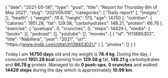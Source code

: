 {
    "date": "2021-05-06",
    "type": "post",
    "title": "Report for Thursday 6th of May 2021",
    "slug": "2021\/05\/06",
    "categories": [
        "Daily report"
    ],
    "images": [],
    "health": {
        "weight": 78.4,
        "height": 173,
        "age": 14750
    },
    "nutrition": {
        "calories": 1951.28,
        "fat": 129.58,
        "carbohydrates": 148.21,
        "protein": 66.78
    },
    "exercise": {
        "pushups": 0,
        "crunches": 0,
        "steps": 14429
    },
    "media": {
        "books": [],
        "podcast": [],
        "youtube": [],
        "movies": [
            {
                "id": "tt13885302",
                "title": "Nabillera",
                "year": "2021",
                "url": "https:\/\/www.imdb.com\/title\/tt13885302\/"
            }
        ],
        "photos": []
    }
}

Today I am <strong>14750 days</strong> old and my weight is <strong>78.4 kg</strong>. During the day, I consumed <strong>1951.28 kcal</strong> coming from <strong>129.58 g</strong> fat, <strong>148.21 g</strong> carbohydrates and <strong>66.78 g</strong> protein. Managed to do <strong>0 push-ups</strong>, <strong>0 crunches</strong> and walked <strong>14429 steps</strong> during the day which is approximately <strong>10.99 km</strong>.